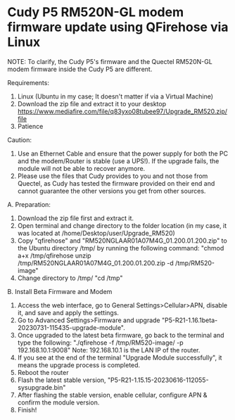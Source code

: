 # Cudy P5 RM520N-GL modem firmware update using QFirehose via Linux

NOTE: To clarify, the Cudy P5's firmware and the Quectel RM520N-GL modem firmware inside the Cudy P5 are different.

Requirements:
1. Linux (Ubuntu in my case; It doesn't matter if via a Virtual Machine)
2. Download the zip file and extract it to your desktop
https://www.mediafire.com/file/q83yxo08tubee97/Upgrade_RM520.zip/file
3. Patience

Caution:
1. Use an Ethernet Cable and ensure that the power supply for both the PC and the modem/Router is stable (use a UPS!). If the upgrade fails, the module will not be able to recover anymore.
2. Please use the files that Cudy provides to you and not those from Quectel, as Cudy has tested the firmware provided on their end and cannot guarantee the other versions you get from other sources.


A. Preparation:
1. Download the zip file first and extract it.
2. Open terminal and change directory to the folder location (in my case, it was located at /home/Desktop/user/Upgrade_RM520)
3. Copy "qfirehose" and "RM520NGLAAR01A07M4G_01.200.01.200.zip" to the Ubuntu directory /tmp/ by running the following command:
"chmod a+x /tmp/qfirehose
unzip /tmp/RM520NGLAAR01A07M4G_01.200.01.200.zip -d /tmp/RM520-image"
4. Change directory to /tmp/
"cd /tmp"

B. Install Beta Firmware and Modem
1. Access the web interface, go to General Settings>Cellular>APN, disable it, and save and apply the settings.
2. Go to Advanced Settings>Firmware and upgrade "P5-R21-1.16.1beta-20230731-115435-upgrade-module".
3. Once upgraded to the latest beta firmware, go back to the terminal and type the following:
"./qfirehose -f /tmp/RM520-image/ -p 192.168.10.1:9008"
Note: 192.168.10.1 is the LAN IP of the router.
4. If you see at the end of the terminal "Upgrade Module successfully", it means the upgrade process is completed.
5. Reboot the router
6. Flash the latest stable version, "P5-R21-1.15.15-20230616-112055-sysupgrade.bin"
7. After flashing the stable version, enable cellular, configure APN & confirm the module version.
8. Finish!
